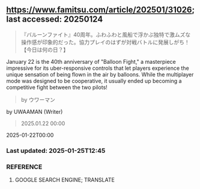 ## https://www.famitsu.com/article/202501/31026; last accessed: 20250124

> 『バルーンファイト』40周年。ふわふわと風船で浮かぶ独特で激ムズな操作感が印象的だった。協力プレイのはずが対戦バトルに発展しがち！【今日は何の日？】

January 22 is the 40th anniversary of "Balloon Fight," a masterpiece impressive for its uber-responsive controls that let players experience the unique sensation of being flown in the air by balloons. While the multiplayer mode was designed to be cooperative, it usually ended up becoming a competitive fight between the two pilots!

> by ウワーマン

by UWAAMAN (Writer)

> 2025.01.22 00:00

2025-01-22T00:00

### Last updated: 2025-01-25T12:45

### REFERENCE

1) GOOGLE SEARCH ENGINE; TRANSLATE